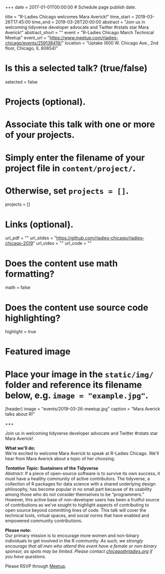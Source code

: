 +++
date = 2017-01-01T00:00:00  # Schedule page publish date.

title = "R-Ladies Chicago welcomes Mara Averick!"
time_start = 2019-03-26T17:45:00
time_end = 2019-03-26T20:00:00
abstract = "Join us in welcoming tidyverse developer advocate and Twitter #rstats star Mara Averick!"
abstract_short = ""
event = "R-Ladies Chicago March Technical Meetup"
event_url = "https://www.meetup.com/rladies-chicago/events/259138419/"
location = "Uptake (600 W. Chicago Ave., 2nd floor, Chicago, IL 60654)"

# Is this a selected talk? (true/false)
selected = false

# Projects (optional).
#   Associate this talk with one or more of your projects.
#   Simply enter the filename of your project file in `content/project/`.
#   Otherwise, set `projects = []`.
projects = []

# Links (optional).
url_pdf = ""
url_slides = "https://github.com/rladies-chicago/rladies-chicago-2019"
url_video = ""
url_code = ""

# Does the content use math formatting?
math = false

# Does the content use source code highlighting?
highlight = true

# Featured image
# Place your image in the `static/img/` folder and reference its filename below, e.g. `image = "example.jpg"`.
[header]
image = "events/2019-03-26-meetup.jpg"
caption = "Mara Averick talks about R!"

+++
  
Join us in welcoming tidyverse developer advocate and Twitter #rstats star Mara Averick!  
    
**What we'll do:**  
We're excited to welcome Mara Averick to speak at R-Ladies Chicago. We'll hear from Mara Averick about a topic of her choosing.  
  
  

**_Tentative Topic:_ Sustainers of the Tidyverse**  
*Abstract:* If a piece of open-source software is to survive its own success, it must have a healthy community of active contributors. The tidyverse, a collection of R packages for data science with a shared underlying design philosophy, has become popular in no small part because of its usability among those who do not consider themselves to be “programmers.” However, this active base of non-developer users has been a fruitful source of contributions as we’ve sought to highlight aspects of contributing to open source beyond committing lines of code. This talk will cover the technical tools, virtual spaces, and social norms that have enabled and empowered community contributions.  
  
  
**Please note:**    
Our primary mission is to encourage more women and non-binary individuals to get involved in the R community. *As such, we strongly encourage that all men who attend this event have a female or non-binary sponsor, as spots may be limited. Please contact chicago@rladies.org if you have questions.*  
    
  
  
Please RSVP through [Meetup](https://www.meetup.com/rladies-chicago/events/259138419/).   
  